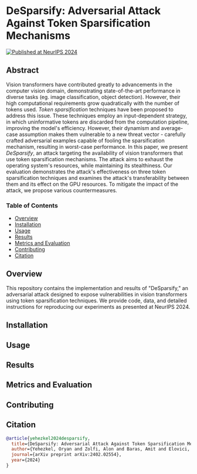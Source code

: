 # DeSparsify: Adversarial Attack Against Token Sparsification Mechanisms
[![Published at NeurIPS 2024](https://img.shields.io/badge/Published-NeurIPS%202024-blue.svg)](link_to_paper)

## Abstract
Vision transformers have contributed greatly to advancements in the computer vision domain, demonstrating state-of-the-art performance in diverse tasks (eg. image classification, object detection).
However, their high computational requirements grow quadratically with the number of tokens used.
*Token sparsification* techniques have been proposed to address this issue.
These techniques employ an input-dependent strategy, in which uninformative tokens are discarded from the computation pipeline, improving the model's efficiency.
However, their dynamism and average-case assumption makes them vulnerable to a new threat vector - carefully crafted adversarial examples capable of fooling the sparsification mechanism, resulting in worst-case performance.
In this paper, we present *DeSparsify*, an attack targeting the availability of vision transformers that use token sparsification mechanisms.
The attack aims to exhaust the operating system's resources, while maintaining its stealthiness.
Our evaluation demonstrates the attack's effectiveness on three token sparsification techniques and examines the attack's transferability between them and its effect on the GPU resources.
To mitigate the impact of the attack, we propose various countermeasures.

### Table of Contents
- [Overview](#overview)
- [Installation](#installation)
- [Usage](#usage)
- [Results](#results)
- [Metrics and Evaluation](#metrics-and-evaluation)
- [Contributing](#contributing)
- [Citation](#citation)

## Overview
This repository contains the implementation and results of "DeSparsify," an adversarial attack designed to expose vulnerabilities in vision transformers using token sparsification techniques. We provide code, data, and detailed instructions for reproducing our experiments as presented at NeurIPS 2024.

## Installation

## Usage

## Results

## Metrics and Evaluation

## Contributing

## Citation
```bibtex
@article{yehezkel2024desparsify,
  title={DeSparsify: Adversarial Attack Against Token Sparsification Mechanisms in Vision Transformers},
  author={Yehezkel, Oryan and Zolfi, Alon and Baras, Amit and Elovici, Yuval and Shabtai, Asaf},
  journal={arXiv preprint arXiv:2402.02554},
  year={2024}
}
```
